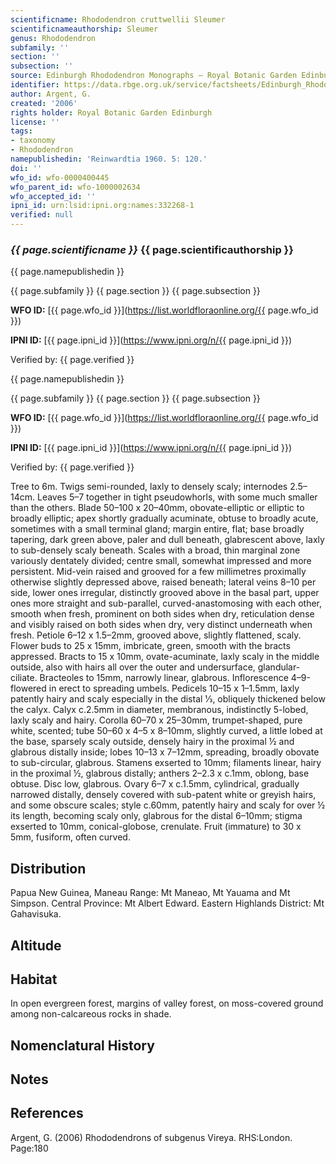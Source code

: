```yaml
---
scientificname: Rhododendron cruttwellii Sleumer
scientificnameauthorship: Sleumer
genus: Rhododendron
subfamily: ''
section: ''
subsection: ''
source: Edinburgh Rhododendron Monographs – Royal Botanic Garden Edinburgh
identifier: https://data.rbge.org.uk/service/factsheets/Edinburgh_Rhododendron_Monographs.xhtml
author: Argent, G.
created: '2006'
rights holder: Royal Botanic Garden Edinburgh
license: ''
tags:
- taxonomy
- Rhododendron
namepublishedin: 'Reinwardtia 1960. 5: 120.'
doi: ''
wfo_id: wfo-0000400445
wfo_parent_id: wfo-1000002634
wfo_accepted_id: ''
ipni_id: urn:lsid:ipni.org:names:332268-1
verified: null
---
```

### _{{ page.scientificname }}_ {{ page.scientificauthorship }}
 {{ page.namepublishedin }}

{{ page.subfamily }} {{ page.section }} {{ page.subsection }}

**WFO ID:** [{{ page.wfo_id }}](https://list.worldfloraonline.org/{{ page.wfo_id }})

**IPNI ID:** [{{ page.ipni_id }}](https://www.ipni.org/n/{{ page.ipni_id }})

Verified by: {{ page.verified }}

 {{ page.namepublishedin }}

{{ page.subfamily }} {{ page.section }} {{ page.subsection }}

**WFO ID:** [{{ page.wfo_id }}](https://list.worldfloraonline.org/{{ page.wfo_id }})

**IPNI ID:** [{{ page.ipni_id }}](https://www.ipni.org/n/{{ page.ipni_id }})

Verified by: {{ page.verified }}



Tree to 6m. Twigs semi-rounded, laxly to densely scaly; internodes 2.5–14cm. Leaves 5–7 together in tight pseudowhorls, with some much smaller than the others. Blade 50–100 x 20–40mm, obovate-elliptic or elliptic to broadly elliptic; apex shortly gradually acuminate, obtuse to broadly acute, sometimes with a small terminal gland; margin entire, flat; base broadly tapering, dark green above, paler and dull beneath, glabrescent above, laxly to sub-densely scaly beneath. Scales with a broad, thin marginal zone variously dentately divided; centre small, somewhat impressed and more persistent. Mid-vein raised and grooved for a few millimetres proximally otherwise slightly depressed above, raised beneath; lateral veins 8–10 per side, lower ones irregular, distinctly grooved above in the basal part, upper ones more straight and sub-parallel, curved-anastomosing with each other, smooth when fresh, prominent on both sides when dry, reticulation dense and visibly raised on both sides when dry, very distinct underneath when fresh. Petiole 6–12 x 1.5–2mm, grooved above, slightly flattened, scaly. Flower buds to 25 x 15mm, imbricate, green, smooth with the bracts appressed. Bracts to 15 x 10mm, ovate-acuminate, laxly scaly in the middle outside, also with hairs all over the outer and undersurface, glandular-ciliate. Bracteoles to 15mm, narrowly linear, glabrous. Inflorescence 4–9-flowered in erect to spreading umbels. Pedicels 10–15 x 1–1.5mm, laxly patently hairy and scaly especially in the distal 1⁄3, obliquely thickened below the calyx. Calyx c.2.5mm in diameter, membranous, indistinctly 5-lobed, laxly scaly and hairy. Corolla 60–70 x 25–30mm, trumpet-shaped, pure white, scented; tube 50–60 x 4–5 x 8–10mm, slightly curved, a little lobed at the base, sparsely scaly outside, densely hairy in the proximal ½ and glabrous distally inside; lobes 10–13 x 7–12mm, spreading, broadly obovate to sub-circular, glabrous. Stamens exserted to 10mm; filaments linear, hairy in the proximal ½, glabrous distally; anthers 2–2.3 x c.1mm, oblong, base obtuse. Disc low, glabrous. Ovary 6–7 x c.1.5mm, cylindrical, gradually narrowed distally, densely covered with sub-patent white or greyish hairs, and some obscure scales; style c.60mm, patently hairy and scaly for over ½ its length, becoming scaly only, glabrous for the distal 6–10mm; stigma exserted to 10mm, conical-globose, crenulate. Fruit (immature) to 30 x 5mm, fusiform, often curved.

## Distribution
Papua New Guinea, Maneau Range: Mt Maneao, Mt Yauama and Mt Simpson. Central Province: Mt Albert Edward. Eastern Highlands District: Mt Gahavisuka.

## Altitude


## Habitat
In open evergreen forest, margins of valley forest, on moss-covered ground among non-calcareous rocks in shade.

## Nomenclatural History

                       
## Notes


## References

Argent, G. (2006) Rhododendrons of subgenus Vireya. RHS:London. Page:180
